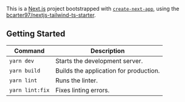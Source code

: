 This is a [Next.js](https://nextjs.org/) project bootstrapped with [`create-next-app`](https://github.com/vercel/next.js/tree/canary/packages/create-next-app), using the [bcarter97/nextjs-tailwind-ts-starter](https://github.com/bcarter97/nextjs-tailwind-ts-starter).

## Getting Started

| Command         | Description                            |
| --------------- | -------------------------------------- |
| `yarn dev`      | Starts the development server.         |
| `yarn build`    | Builds the application for production. |
| `yarn lint`     | Runs the linter.                       |
| `yarn lint:fix` | Fixes linting errors.                  |
